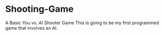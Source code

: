 # Shooting-Game
A Basic You vs. AI Shooter Game
This is going to be my first programmed game that involves an AI.
